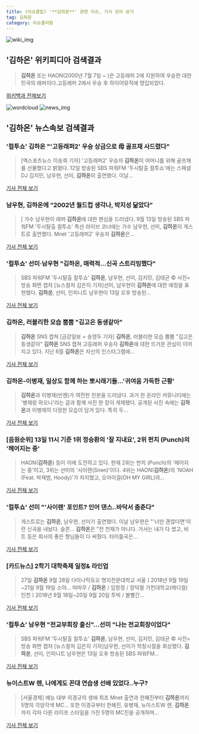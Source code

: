 ```yaml
---
title: (이슈클립) '**김하온**' 관련 이슈, 기사 모아 보기
tag: 김하온
category: 이슈클리핑
---
```

![wiki_img](https://user-images.githubusercontent.com/42597476/44503234-41136a80-a6d0-11e8-9071-6fc6418eafe4.png)
## **'**김하온**'** 위키피디아 검색결과
>**김하온** 또는 HAON(2000년 7월 7일 ~ )은 고등래퍼 2에 지원하여 우승한 대한민국의 래퍼이다.고등래퍼 2에서 우승 후 하이어뮤직에 영입되었다.

<a href="https://ko.wikipedia.org/wiki/김하온" target="_blank">위키백과 전체보기</a>

![wordcloud](https://s3.ap-northeast-2.amazonaws.com/lyrics101-wordcloud/2018-09-13-1536821103.png)
![news_img](https://user-images.githubusercontent.com/42597476/44507050-1206f400-a6e4-11e8-8d98-7ffbfebb353f.png)
## **'**김하온**'** 뉴스속보 검색결과
### '컬투쇼' **김하온** "'고등래퍼2' 우승 상금으로 母 골프채 사드렸다"

>[엑스포츠뉴스 이송희 기자] '고등래퍼2' 우승자 **김하온**이 어머니를 위해 골프채를 선물했다고 밝혔다. 12일 방송된 SBS 파워FM '두시탈출 컬투쇼'에는 스페셜DJ 김지민, 남우현, 선미, **김하온**이 출연했다. 이날...

<a href="http://www.xportsnews.com/?ac=article_view&entry_id=1018970" target="_blank">기사 전체 보기</a>

### 남우현, **김하온**에 “2002년 월드컵 생각나, 박지성 닮았다”

>[ 가수 남우현이 래퍼 **김하온**에 대한 팬심을 드러냈다. 9월 13일 방송된 SBS 파워FM '두시탈출 컬투쇼' 특선 라이브 코너에는 가수 남우현, 선미, **김하온**이 게스트로 출연했다. Mnet '고등래퍼2' 우승자 **김하온**은...

<a href="http://www.newsen.com/news_view.php?uid=201809131455458010" target="_blank">기사 전체 보기</a>

### '컬투쇼' 선미·남우현 "**김하온**, 매력적…신곡 스트리밍했다"

>SBS 파워FM '두시탈출 컬투쇼' **김하온**, 남우현, 선미, 김지민, 김태균     © 사진=방송 화면 캡처 [뉴스컬처 김은지 기자]선미, 남우현이 **김하온**에 대한 애정을 표현했다. **김하온**, 선미, 인피니트 남우현이 13일 오후 방송된...

<a href="http://www.newsculture.tv/sub_read.html?uid=142186&section=sc155" target="_blank">기사 전체 보기</a>

### **김하온**, 러블리한 모습 뿜뿜 "김고은 동생같아"

>**김하온** SNS 캡쳐 [금강일보 = 송영두 기자] **김하온**, 러블리한 모습 뿜뿜 "김고은 동생같아" **김하온** SNS 캡쳐 고등래퍼 우승자 **김하온**에 대한 뜨거운 관심이 이어지고 있다. 지난 6월 **김하온**은 자신의 인스타그램에...

<a href="http://www.ggilbo.com/news/articleView.html?idxno=545645" target="_blank">기사 전체 보기</a>

### **김하온**-이병재, 일상도 함께 하는 뽀시래기들…'귀여움 가득한 근황'

>**김하온**과 이병재(빈첸)가 여전한 친분을 드러냈다. 과거 한 온라인 커뮤니티에는 '병재랑 하오니'라는 글과 함께 사진 한 장이 게재됐다. 공개된 사진 속에는 **김하온**과 이병재의 다정한 모습이 담겨 있다.   특히 두...

<a href="http://www.topstarnews.net/news/articleView.html?idxno=481389" target="_blank">기사 전체 보기</a>

### [음원순위] 13일 11시 기준 1위 정승환의 '잘 지내요', 2위 펀치 (Punch)의 '헤어지는 중'

>HAON(**김하온**) 등이 이에 도전하고 있다. 현재 2위는 펀치 (Punch)의 '헤어지는 중'이고, 3위는 선미의 '사이렌(Siren)'이다. 4위는 HAON(**김하온**)의 'NOAH (Feat. 박재범, Hoody)'가 차지했고, 오마이걸(OH MY GIRL)의...

<a href="http://www.ccdn.co.kr/news/articleView.html?idxno=540367" target="_blank">기사 전체 보기</a>

### '컬투쇼' 선미 "'사이렌' 포인트? 인어 댄스..바닥서 춤춘다"

>게스트로는 **김하온**, 남우현, 선미가 출연했다.   이날 남우현은 "'너만 괜찮다면'이란 신곡을 내놨다. 슬픈... **김하온**은 "전 천재가 아니다. 가사는 내가 다 썼고, 비트 등은 회사의 좋은 형님들이 다 써줬다. 타이틀곡은...

<a href="http://www.osen.co.kr/article/G1110988479" target="_blank">기사 전체 보기</a>

### [카드뉴스] 2학기 대학축제 일정& 라인업

>27일 **김하온** 9월 28일 다이나믹듀오 명지전문대학교 서울ㅣ2018년 9월 19일~21일 9월 19일 소야... 마마무 / **김하온** / 임창정 / 장덕철 가천대학교(메디컬) 인천ㅣ2018년 9월 18일~20일 9월 20일 투빅 / 볼빨간...

<a href="http://www.jobnjoy.com/portal/joy/life_view.jsp?nidx=300451&depth1=2&depth2=2&depth3=7" target="_blank">기사 전체 보기</a>

### '컬투쇼' 남우현 "전교부회장 출신"…선미 "나는 전교회장이었다"

>SBS 파워FM '두시탈출 컬투쇼' **김하온**, 남우현, 선미, 김지민, 김태균     © 사진=방송 화면 캡처 [뉴스컬처 김은지 기자]남우현, 선미가 학창시절을 회상했다. **김하온**, 선미, 인피니트 남우현은 13일 오후 방송된 SBS 파워FM...

<a href="http://www.newsculture.tv/sub_read.html?uid=142187&section=sc155" target="_blank">기사 전체 보기</a>

### 뉴이스트W 렌, 나에게도 꼰대 연습생 선배 있었다..누구?

>[서울경제] 예능 대부 이경규의 생애 최초 Mnet 출연과 한혜진부터 **김하온**까지 5명의 각양각색 MC... 또한 이경규부터 한혜진, 유병재, 뉴이스트W 렌, **김하온**까지 각자 다른 라이프 스타일을 가진 5명의 MC진을 공개하며...

<a href="http://www.sedaily.com/NewsView/1S4MBTIJY7" target="_blank">기사 전체 보기</a>


